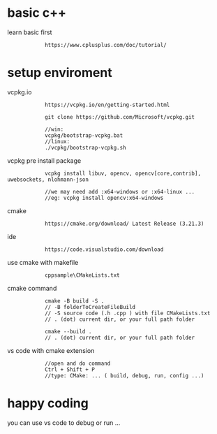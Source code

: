 # basic c++

learn basic first

                https://www.cplusplus.com/doc/tutorial/

# setup enviroment

vcpkg.io

                https://vcpkg.io/en/getting-started.html

                git clone https://github.com/Microsoft/vcpkg.git

                //win:
                vcpkg/bootstrap-vcpkg.bat
                //linux:
                ./vcpkg/bootstrap-vcpkg.sh

vcpkg pre install package

                vcpkg install libuv, opencv, opencv[core,contrib], uwebsockets, nlohmann-json
                
                //we may need add :x64-windows or :x64-linux ...
                //eg: vcpkg install opencv:x64-windows

cmake

                https://cmake.org/download/ Latest Release (3.21.3)

ide

                https://code.visualstudio.com/download

use cmake with makefile

                cppsample\CMakeLists.txt

cmake command 

                cmake -B build -S .
                // -B folderToCreateFileBuild
                // -S source code (.h .cpp ) with file CMakeLists.txt
                // . (dot) current dir, or your full path folder

                cmake --build .
                // . (dot) current dir, or your full path folder

vs code with cmake extension

                //open and do command
                Ctrl + Shift + P 
                //type: CMake: ... ( build, debug, run, config ...)

# happy coding

you can use vs code to debug or run ...

